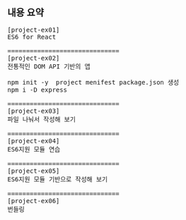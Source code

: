 ## 내용 요약
<pre>
[project-ex01]
ES6 for React

==============================
[project-ex02]
전통적인 DOM API 기반의 앱

npm init -y  project menifest package.json 생성
npm i -D express

==============================
[project-ex03]
파일 나눠서 작성해 보기

==============================
[project-ex04]
ES6지원 모듈 연습

==============================
[project-ex05]
ES6지원 모듈 기반으로 작성해 보기

==============================
[project-ex06]
번들링 

<pre>